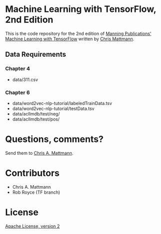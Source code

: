 Machine Learning with TensorFlow, 2nd Edition
=============================================
This is the code repository for the 2nd edition of [Manning Publications'](http://manning.com/)
[Machine Learning with TensorFlow](https://www.manning.com/books/machine-learning-with-tensorflow-second-edition?a_aid=5700fc87&a_bid=1e05f0bb) 
written by [Chris Mattmann](http://twitter.com/chrismattmann/).


## Data Requirements

### Chapter 4
 - data/311.csv

### Chapter 6
 - data/word2vec-nlp-tutorial/labeledTrainData.tsv
 - data/word2vec-nlp-tutorial/testData.tsv
 - data/aclImdb/test/neg/
 - data/aclImdb/test/pos/


Questions, comments?
===================
Send them to [Chris A. Mattmann](mailto:chris.mattmann@gmail.com).

Contributors
============
* Chris A. Mattmann
* Rob Royce (TF branch)

License
=======
[Apache License, version 2](http://www.apache.org/licenses/LICENSE-2.0)
